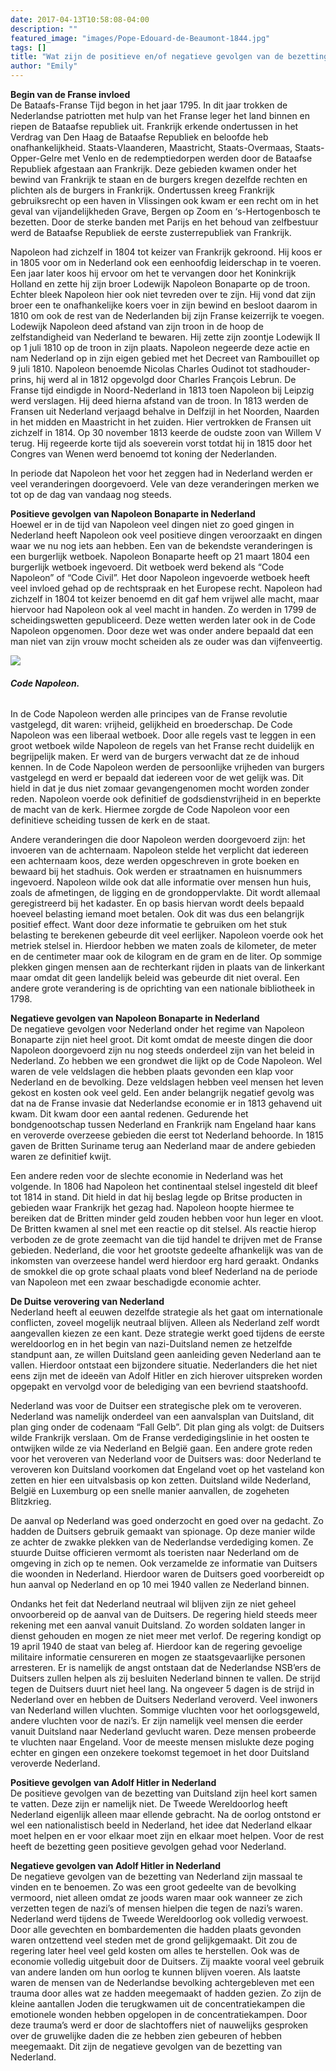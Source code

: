 ```yaml
---
date: 2017-04-13T10:58:08-04:00
description: ""
featured_image: "images/Pope-Edouard-de-Beaumont-1844.jpg"
tags: []
title: "Wat zijn de positieve en/of negatieve gevolgen van de bezetting van Napoleon en Hitler voor Nederland?"
author: "Emily"
---
```


**Begin van de Franse invloed**  
De Bataafs-Franse Tijd begon in het jaar 1795. In dit jaar trokken de Nederlandse patriotten met hulp van het Franse leger het land binnen en riepen de Bataafse republiek uit. Frankrijk erkende ondertussen in het Verdrag van Den Haag de Bataafse Republiek en beloofde heb onafhankelijkheid. Staats-Vlaanderen, Maastricht, Staats-Overmaas, Staats-Opper-Gelre met Venlo en de redemptiedorpen werden door de Bataafse Republiek afgestaan aan Frankrijk. Deze gebieden kwamen onder het bewind van Frankrijk te staan en de burgers kregen dezelfde rechten en plichten als de burgers in Frankrijk. Ondertussen kreeg Frankrijk gebruiksrecht op een haven in Vlissingen ook kwam er een recht om in het geval van vijandelijkheden Grave, Bergen op Zoom en ‘s-Hertogenbosch te bezetten. Door de sterke banden met Parijs en het behoud van zelfbestuur werd de Bataafse Republiek de eerste zusterrepubliek van Frankrijk.  

Napoleon had zichzelf in 1804 tot keizer van Frankrijk gekroond. Hij koos er in 1805 voor om in Nederland ook een eenhoofdig leiderschap in te voeren. Een jaar later koos hij ervoor om het te vervangen door het Koninkrijk Holland en zette hij zijn broer Lodewijk Napoleon Bonaparte op de troon. Echter bleek Napoleon hier ook niet tevreden over te zijn. Hij vond dat zijn broer een te onafhankelijke koers voer in zijn bewind en besloot daarom in 1810 om ook de rest van de Nederlanden bij zijn Franse keizerrijk te voegen. Lodewijk Napoleon deed afstand van zijn troon in de hoop de zelfstandigheid van Nederland te bewaren. Hij zette zijn zoontje Lodewijk II op 1 juli 1810 op de troon in zijn plaats. Napoleon negeerde deze actie en nam Nederland op in zijn eigen gebied met het Decreet van Rambouillet op 9 juli 1810. Napoleon benoemde Nicolas Charles Oudinot tot stadhouder-prins, hij werd al in 1812 opgevolgd door Charles François Lebrun. 
De Franse tijd eindigde in Noord-Nederland in 1813 toen Napoleon bij Leipzig werd verslagen. Hij deed hierna afstand van de troon. In 1813 werden de Fransen uit Nederland verjaagd behalve in Delfzijl in het Noorden, Naarden in het midden en Maastricht in het zuiden. Hier vertrokken de Fransen uit zichzelf in 1814. Op 30 november 1813 keerde de oudste zoon van Willem V terug. Hij regeerde korte tijd als soeverein vorst totdat hij in 1815 door het Congres van Wenen werd benoemd tot koning der Nederlanden.  

In periode dat Napoleon het voor het zeggen had in Nederland werden er veel veranderingen doorgevoerd. Vele van deze veranderingen merken we tot op de dag van vandaag nog steeds. 

**Positieve gevolgen van Napoleon Bonaparte in Nederland**  
 Hoewel er in de tijd van Napoleon veel dingen niet zo goed gingen in Nederland heeft Napoleon ook veel positieve dingen veroorzaakt en dingen waar we nu nog iets aan hebben. Een van de bekendste veranderingen is een burgerlijk wetboek. Napoleon Bonaparte heeft op 21 maart 1804 een burgerlijk wetboek ingevoerd. Dit wetboek werd bekend als “Code Napoleon” of “Code Civil”. Het door Napoleon ingevoerde wetboek heeft veel invloed gehad op de rechtspraak en het Europese recht. Napoleon had zichzelf in 1804 tot keizer benoemd en dit gaf hem vrijwel alle macht, maar hiervoor had Napoleon ook al veel  macht in handen. Zo werden in 1799 de scheidingswetten gepubliceerd. Deze wetten werden later ook in de Code Napoleon opgenomen. Door deze wet was onder andere bepaald dat een man niet van zijn vrouw mocht scheiden als ze ouder was dan vijfenveertig.  

 ![](/images/H6-1.jpg)

###### **_Code Napoleon._**

In de Code Napoleon werden alle principes van de Franse revolutie vastgelegd, dit waren: vrijheid, gelijkheid en broederschap. De Code Napoleon was een liberaal wetboek. Door alle regels vast te leggen in een groot wetboek wilde Napoleon de regels van het Franse recht duidelijk en begrijpelijk maken. Er werd van de burgers verwacht dat ze de inhoud kennen. In de Code Napoleon werden de persoonlijke vrijheden van burgers vastgelegd en werd er bepaald dat iedereen voor de wet gelijk was. Dit hield in dat je dus niet zomaar gevangengenomen mocht worden zonder reden. Napoleon voerde ook definitief de godsdienstvrijheid in en beperkte de macht van de kerk. Hiermee zorgde de Code Napoleon voor een definitieve scheiding tussen de kerk en de staat.  

Andere veranderingen die door Napoleon werden doorgevoerd zijn: het invoeren van de achternaam. Napoleon stelde het verplicht dat iedereen een achternaam koos, deze werden opgeschreven in grote boeken en bewaard bij het stadhuis. Ook werden er straatnamen en huisnummers ingevoerd. Napoleon wilde ook dat alle informatie over mensen hun huis, zoals de afmetingen, de ligging en de grondoppervlakte. Dit wordt allemaal geregistreerd bij het kadaster. En op basis hiervan wordt deels bepaald hoeveel belasting iemand moet betalen. Ook dit was dus een belangrijk positief effect. Want door deze informatie te gebruiken om het stuk belasting te berekenen gebeurde dit veel eerlijker. 
Napoleon voerde ook het metriek stelsel in. Hierdoor hebben we maten zoals de kilometer, de meter en de centimeter maar ook de kilogram en de gram en de liter. Op sommige plekken gingen mensen aan de rechterkant rijden in plaats van de linkerkant maar omdat dit geen landelijk beleid was gebeurde dit niet overal. Een andere grote verandering is de oprichting van een nationale bibliotheek in 1798. 

**Negatieve gevolgen van Napoleon Bonaparte in Nederland**  
De negatieve gevolgen voor Nederland onder het regime van Napoleon Bonaparte zijn niet heel groot. Dit komt omdat de meeste dingen die door Napoleon doorgevoerd zijn nu nog steeds onderdeel zijn van het beleid in Nederland. Zo hebben we een grondwet die lijkt op de Code Napoleon. Wel waren de vele veldslagen die hebben plaats gevonden een klap voor Nederland en de bevolking. Deze veldslagen hebben veel mensen het leven gekost en kosten ook veel geld. Een ander belangrijk negatief gevolg was dat na de Franse invasie dat Nederlandse economie er in 1813 gehavend uit kwam. Dit kwam door een aantal redenen. Gedurende het bondgenootschap tussen Nederland en Frankrijk nam Engeland haar kans en veroverde overzeese gebieden die eerst tot Nederland behoorde. In 1815 gaven de Britten Suriname terug aan Nederland maar de andere gebieden waren ze definitief kwijt.  

Een andere reden voor de slechte economie in Nederland was het volgende. In 1806 had Napoleon het continentaal stelsel ingesteld dit bleef tot 1814 in stand. Dit hield in dat hij beslag legde op Britse producten in gebieden waar Frankrijk het gezag had. Napoleon hoopte hiermee te bereiken dat de Britten minder geld zouden hebben voor hun leger en vloot. De Britten kwamen al snel met een reactie op dit stelsel. Als reactie hierop verboden ze de grote zeemacht van die tijd handel te drijven met de Franse gebieden. Nederland, die voor het grootste gedeelte afhankelijk was van de inkomsten van overzeese handel werd hierdoor erg hard geraakt. Ondanks de smokkel die op grote schaal plaats vond bleef Nederland na de periode van Napoleon met een zwaar beschadigde economie achter.    

**De Duitse verovering van Nederland**   
Nederland heeft al eeuwen dezelfde strategie als het gaat om internationale conflicten, zoveel mogelijk neutraal blijven. Alleen als Nederland zelf wordt aangevallen kiezen ze een kant. Deze strategie werkt goed tijdens de eerste wereldoorlog en in het begin van nazi-Duitsland nemen ze hetzelfde standpunt aan, ze willen Duitsland geen aanleiding geven Nederland aan te vallen. Hierdoor ontstaat een bijzondere situatie. Nederlanders die het niet eens zijn met de ideeën van Adolf Hitler en zich hierover uitspreken worden opgepakt en vervolgd voor de belediging van een bevriend staatshoofd.  

Nederland was voor de Duitser een strategische plek om te veroveren. Nederland was namelijk onderdeel van een aanvalsplan van Duitsland, dit plan ging onder de codenaam “Fall Gelb”. Dit plan ging als volgt: de Duitsers wilde Frankrijk verslaan. Om de Franse verdedigingslinie in het oosten te ontwijken wilde ze via Nederland en België gaan. Een andere grote reden voor het veroveren van Nederland voor de Duitsers was: door Nederland te veroveren kon Duitsland voorkomen dat Engeland voet op het vasteland kon zetten en hier een uitvalsbasis op kon zetten. Duitsland wilde Nederland, België en Luxemburg op een snelle manier aanvallen, de zogeheten Blitzkrieg.  

De aanval op Nederland was goed onderzocht en goed over na gedacht. Zo hadden de Duitsers gebruik gemaakt van spionage. Op deze manier wilde ze achter de zwakke plekken van de Nederlandse verdediging komen. Ze stuurde Duitse officieren vermomt als toeristen naar Nederland om de omgeving in zich op te nemen. Ook verzamelde ze informatie van Duitsers die woonden in Nederland. Hierdoor waren de Duitsers goed voorbereidt op hun aanval op Nederland en op 10 mei 1940 vallen ze Nederland binnen.  

Ondanks het feit dat Nederland neutraal wil blijven zijn ze niet geheel onvoorbereid op de aanval van de Duitsers. De regering hield steeds meer rekening met een aanval vanuit Duitsland. Zo worden soldaten langer in dienst gehouden en mogen ze niet meer met verlof. De regering kondigt op 19 april 1940 de staat van beleg af. Hierdoor kan de regering gevoelige militaire informatie censureren en mogen ze staatsgevaarlijke personen arresteren. Er is namelijk de angst ontstaan dat de Nederlandse NSB’ers de Duitsers zullen helpen als zij besluiten Nederland binnen te vallen. 
De strijd tegen de Duitsers duurt niet heel lang. Na ongeveer 5 dagen is de strijd in Nederland over en hebben de Duitsers Nederland veroverd. Veel inwoners van Nederland willen vluchten. Sommige vluchten voor het oorlogsgeweld, andere vluchten voor de nazi’s. Er zijn namelijk veel mensen die eerder vanuit Duitsland naar Nederland gevlucht waren. Deze mensen probeerde te vluchten naar Engeland. Voor de meeste mensen mislukte deze poging echter en gingen een onzekere toekomst tegemoet in het door Duitsland veroverde Nederland.   

**Positieve gevolgen van Adolf Hitler in Nederland**  
De positieve gevolgen van de bezetting van Duitsland zijn heel kort samen te vatten. Deze zijn er namelijk niet. De Tweede Wereldoorlog heeft Nederland eigenlijk alleen maar ellende gebracht. Na de oorlog ontstond er wel een nationalistisch beeld in Nederland, het idee dat Nederland elkaar moet helpen en er voor elkaar moet zijn en elkaar moet helpen. Voor de rest heeft de bezetting geen positieve gevolgen gehad voor Nederland.   

**Negatieve gevolgen van Adolf Hitler in Nederland**  
De negatieve gevolgen van de bezetting van Nederland zijn massaal te vinden en te benoemen. Zo was een groot gedeelte van de bevolking vermoord, niet alleen omdat ze joods waren maar ook wanneer ze zich verzetten tegen de nazi’s of mensen hielpen die tegen de nazi’s waren. Nederland werd tijdens de Tweede Wereldoorlog ook volledig verwoest. Door alle gevechten en bombardementen die hadden plaats gevonden waren ontzettend veel steden met de grond gelijkgemaakt. Dit zou de regering later heel veel geld kosten om alles te herstellen. Ook was de economie volledig uitgebuit door de Duitsers. Zij maakte vooral veel gebruik van andere landen om hun oorlog te kunnen blijven voeren. Als laatste waren de mensen van de Nederlandse bevolking achtergebleven met een trauma door alles wat ze hadden meegemaakt of hadden gezien. Zo zijn de kleine aantallen Joden die terugkwamen uit de concentratiekampen die emotionele wonden hebben opgelopen in de concentratiekampen. Door deze trauma’s werd er door de slachtoffers niet of nauwelijks gesproken over de gruwelijke daden die ze hebben zien gebeuren of hebben meegemaakt. Dit zijn de negatieve gevolgen van de bezetting van Nederland. 

 

